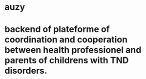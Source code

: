 # auzy
# backend of plateforme of coordination and cooperation between health professionel and parents of childrens with TND disorders.

